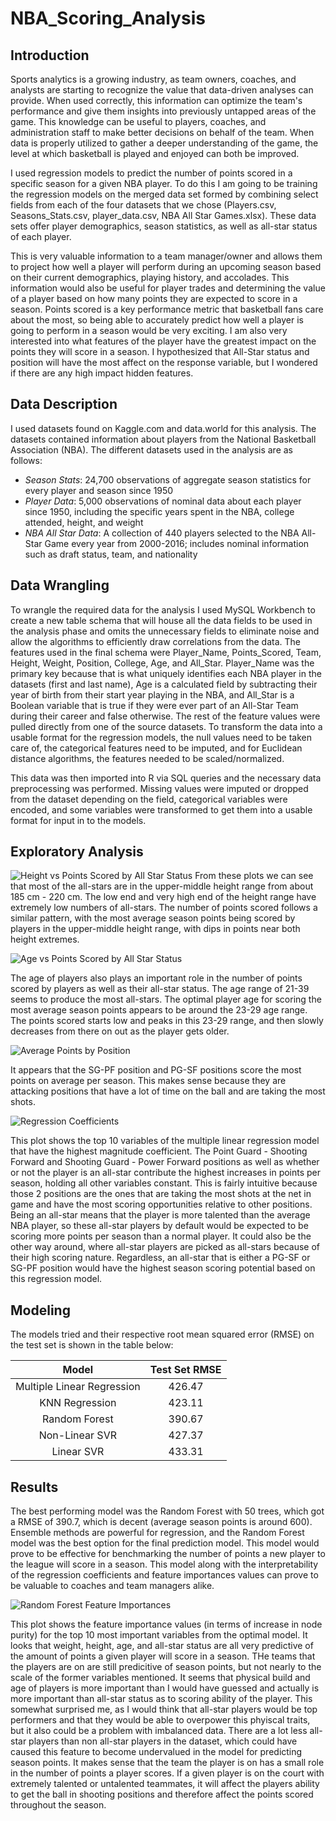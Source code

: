 # NBA_Scoring_Analysis

## Introduction

Sports analytics is a growing industry, as team owners, coaches, and analysts are starting to recognize the value that data-driven analyses can provide. When used correctly, this information can optimize the team's performance and give them insights into previously untapped areas of the game. This knowledge can be useful to players, coaches, and administration staff to make better decisions on behalf of the team. When data is properly utilized to gather a deeper understanding of the game, the level at which basketball is played and enjoyed can both be improved.

I used regression models to predict the number of points scored in a specific season for a given NBA player.  To do this I am going to be training the regression models on the merged data set formed by combining select fields from each of the four datasets that we chose (Players.csv, Seasons_Stats.csv, player_data.csv, NBA All Star Games.xlsx). These data sets offer player demographics, season statistics, as well as all-star status of each player.

This is very valuable information to a team manager/owner and allows them to project how well a player will perform during an upcoming season based on their current demographics, playing history, and accolades.  This information would also be useful for player trades and determining the value of a player based on how many points they are expected to score in a season.  Points scored is a key performance metric that basketball fans care about the most, so being able to accurately predict how well a player is going to perform in a season would be very exciting. I am also very interested into what features of the player have the greatest impact on the points they will score in a season.  I hypothesized that All-Star status and position will have the most affect on the response variable, but I wondered if there are any high impact hidden features.

## Data Description

I used datasets found on Kaggle.com and data.world for this analysis. The datasets contained information about players from the National Basketball Association (NBA). The different datasets used in the analysis are as follows:

* *Season Stats*: 24,700 observations of aggregate season statistics for every player and season since 1950
* *Player Data*: 5,000 observations of nominal data about each player since 1950, including the specific years spent in the NBA, college attended, height, and weight
* *NBA All Star Data*: A collection of 440 players selected to the NBA All-Star Game every year from 2000-2016; includes nominal information such as draft status, team, and nationality

## Data Wrangling

To wrangle the required data for the analysis I used MySQL Workbench to create a new table schema that will house all the data fields to be used in the analysis phase and omits the unnecessary fields to eliminate noise and allow the algorithms to efficiently draw correlations from the data.  The features used in the final schema were Player_Name, Points_Scored, Team, Height, Weight, Position, College, Age, and All_Star.  Player_Name was the primary key because that is what uniquely identifies each NBA player in the datasets (first and last name), Age is a calculated field by subtracting their year of birth from their start year playing in the NBA, and All_Star is a Boolean variable that is true if they were ever part of an All-Star Team during their career and false otherwise.  The rest of the feature values were pulled directly from one of the source datasets.  To transform the data into a usable format for the regression models, the null values need to be taken care of, the categorical features need to be imputed, and for Euclidean distance algorithms, the features needed to be scaled/normalized. 

This data was then imported into R via SQL queries and the necessary data preprocessing was performed. Missing values were imputed or dropped from the dataset depending on the field, categorical variables were encoded, and some variables were transformed to get them into a usable format for input in to the models.

## Exploratory Analysis

![Height vs Points Scored by All Star Status](graphics/heightpointsbyallstarplot.png)
From these plots we can see that most of the all-stars are in the upper-middle height range from about 185 cm - 220 cm. The low end and very high end of the height range have extremely low numbers of all-stars. The number of points scored follows a similar pattern, with the most average season points being scored by players in the upper-middle height range, with dips in points near both height extremes.

![Age vs Points Scored by All Star Status](graphics/agepointsbyallstarplot.png)

The age of players also plays an important role in the number of points scored by players as well as their all-star status. The age range of 21-39 seems to produce the most all-stars. The optimal player age for scoring the most average season points appears to be around the 23-29 age range. The points scored starts low and peaks in this 23-29 range, and then slowly decreases from there on out as the player gets older.

![Average Points by Position](graphics/avgpointsbypositionplot.png)

It appears that the SG-PF position and PG-SF positions score the most points on average per season. This makes sense because they are attacking positions that have a lot of time on the ball and are taking the most shots.

![Regression Coefficients](graphics/regression_coefficients.png)

This plot shows the top 10 variables of the multiple linear regression model that have the highest magnitude coefficient. The Point Guard - Shooting Forward and Shooting Guard - Power Forward positions as well as whether or not the player is an all-star contribute the highest increases in points per season, holding all other variables constant. This is fairly intuitive because those 2 positions are the ones that are taking the most shots at the net in game and have the most scoring opportunities relative to other positions. Being an all-star means that the player is more talented than the average NBA player, so these all-star players by default would be expected to be scoring more points per season than a normal player. It could also be the other way around, where all-star players are picked as all-stars because of their high scoring nature. Regardless, an all-star that is either a PG-SF or SG-PF position would have the highest season scoring potential based on this regression model. 

## Modeling

The models tried and their respective root mean squared error (RMSE) on the test set is shown in the table below:

|        **Model**           |**Test Set RMSE**|   
|:--------------------------:|:---------------:|
| Multiple Linear Regression |        426.47   |
| KNN Regression             |        423.11   |
| Random Forest              |        390.67   |
| Non-Linear SVR             |        427.37   |
| Linear SVR                 |        433.31   |


## Results

The best performing model was the Random Forest with 50 trees, which got a RMSE of 390.7, which is decent (average season points is around 600). Ensemble methods are powerful for regression, and the Random Forest model was the best option for the final prediction model. This model would prove to be effective for benchmarking the number of points a new player to the league will score in a season. This model along with the interpretability of the regression coefficients and feature importances values can prove to be valuable to coaches and team managers alike. 

![Random Forest Feature Importances](graphics/RF_feature_importance_plot.png)

This plot shows the feature importance values (in terms of increase in node purity) for the top 10 most important variables from the optimal model. It looks that weight, height, age, and all-star status are all very predictive of the amount of points a given player will score in a season. THe teams that the players are on are still predicitive of season points, but not nearly to the scale of the former variables mentioned. It seems that physical build and age of players is more important than I would have guessed and actually is more important than all-star status as to scoring ability of the player. This somewhat surprised me, as I would think that all-star players would be top performers and that they would be able to overpower this phyiscal traits, but it also could be a problem with imbalanced data. There are a lot less all-star players than non all-star players in the dataset, which could have caused this feature to become undervalued in the model for predicting season points. It makes sense that the team the player is on has a small role in the number of points a player scores. If a given player is on the court with extremely talented or untalented teammates, it will affect the players ability to get the ball in shooting positions and therefore affect the points scored throughout the season.
